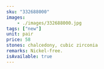 ```yaml
---
sku: "332688000"
images:
    - ./images/332688000.jpg
tags: ["new"]
unit: pair
price: 58
stones: chalcedony, cubic zirconia
remarks: Nickel-free.
isAvailable: true
---
```

